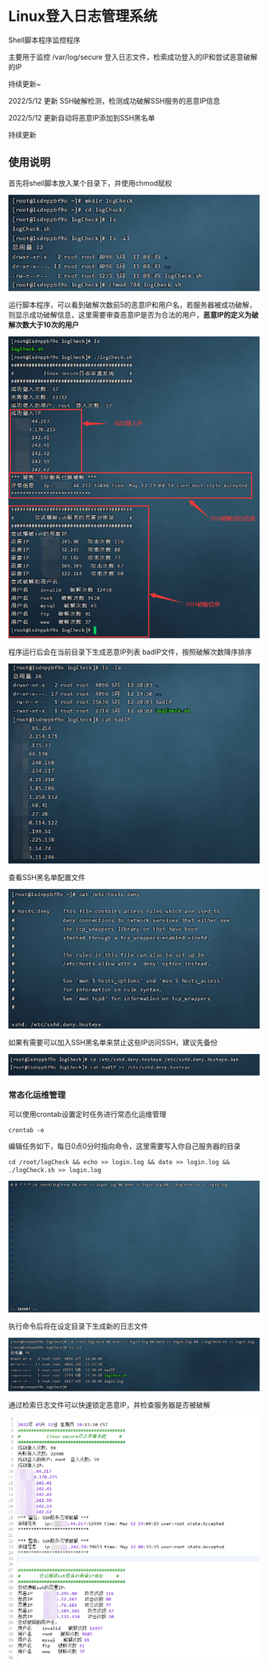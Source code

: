 # Linux登入日志管理系统

Shell脚本程序监控程序

主要用于监控 /var/log/secure 登入日志文件，检索成功登入的IP和尝试恶意破解的IP

持续更新~

2022/5/12 更新 SSH破解检测，检测成功破解SSH服务的恶意IP信息

2022/5/12 更新自动将恶意IP添加到SSH黑名单

持续更新

## 使用说明

首先将shell脚本放入某个目录下，并使用chmod赋权

![image-20220511084823285](readme.assets/image-20220511084823285.png)

运行脚本程序，可以看到破解次数前5的恶意IP和用户名，若服务器被成功破解，则显示成功破解信息，这里需要审查恶意IP是否为合法的用户，**恶意IP的定义为破解次数大于10次的用户**

![image-20220512195818356](readme.assets/image-20220512195818356.png)

程序运行后会在当前目录下生成恶意IP列表 badIP文件，按照破解次数降序排序

![image-20220512200409035](readme.assets/image-20220512200409035.png)

查看SSH黑名单配置文件

![image-20220512201058376](readme.assets/image-20220512201058376.png)

如果有需要可以加入SSH黑名单来禁止这些IP访问SSH，建议先备份

![image-20220512201200344](readme.assets/image-20220512201200344.png)





### 常态化运维管理

可以使用crontab设置定时任务进行常态化运维管理

```
crontab -e
```

编辑任务如下，每日0点0分时指向命令，这里需要写入你自己服务器的目录

```
cd /root/logCheck && echo >> login.log && date >> login.log && ./logCheck.sh >> login.log
```

![image-20220511085714506](readme.assets/image-20220511085714506.png)

执行命令后将在设定目录下生成新的日志文件

![image-20220512204938011](readme.assets/image-20220512204938011.png)

通过检索日志文件可以快速锁定恶意IP，并检查服务器是否被破解

![image-20220512201513915](readme.assets/image-20220512201513915.png)